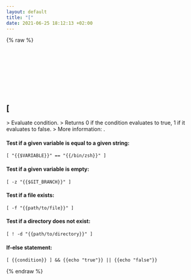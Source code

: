 ```yaml
---
layout: default
title: "["
date: 2021-06-25 18:12:13 +02:00
---
```

{% raw %}
<h2 id="[">
  <a href="/en/common/[.html">[</a> <a href="#["><svg class="icon">
    <use href="/assets/images/unicode_sprite.svg#link" />
  </svg></a>
</h2>
> Evaluate condition.
> Returns 0 if the condition evaluates to true, 1 if it evaluates to false.
> More information: <https://www.gnu.org/software/coreutils/test>.

#### Test if a given variable is equal to a given string:
```shell
[ "{{$VARIABLE}}" == "{{/bin/zsh}}" ]
```
#### Test if a given variable is empty:
```shell
[ -z "{{$GIT_BRANCH}}" ]
```
#### Test if a file exists:
```shell
[ -f "{{path/to/file}}" ]
```
#### Test if a directory does not exist:
```shell
[ ! -d "{{path/to/directory}}" ]
```
#### If-else statement:
```shell
[ {{condition}} ] && {{echo "true"}} || {{echo "false"}}
```
{% endraw %}